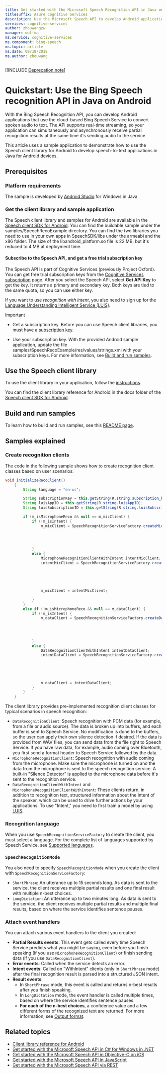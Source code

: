```yaml
---
title: Get started with the Microsoft Speech Recognition API in Java on Android | Microsoft Docs
titlesuffix: Azure Cognitive Services
description: Use the Microsoft Speech API to develop Android applications that convert spoken audio to text.
services: cognitive-services
author: zhouwangzw
manager: wolfma
ms.service: cognitive-services
ms.component: bing-speech
ms.topic: article
ms.date: 09/18/2018
ms.author: zhouwang
---
```


[!INCLUDE [Deprecation note](../../../../includes/cognitive-services-bing-speech-api-deprecation-note.md)]

# Quickstart: Use the Bing Speech recognition API in Java on Android

With the Bing Speech Recognition API, you can develop Android applications that use the cloud-based Bing Speech Service to convert spoken audio to text. The API supports real-time streaming, so your application can simultaneously and asynchronously receive partial recognition results at the same time it's sending audio to the service.

This article uses a sample application to demonstrate how to use the Speech client library for Android to develop speech-to-text applications in Java for Android devices.

## Prerequisites

### Platform requirements

The sample is developed by [Android Studio](http://developer.android.com/sdk/index.html) for Windows in Java.

### Get the client library and sample application

The Speech client library and samples for Android are available in the [Speech client SDK for Android](https://github.com/microsoft/cognitive-speech-stt-android). You can find the buildable sample under the samples/SpeechRecoExample directory. You can find the two libraries you need to use in your own apps in SpeechSDK/libs under the armeabi and the x86 folder. The size of the libandroid_platform.so file is 22 MB, but it's reduced to 4 MB at deployment time.

#### Subscribe to the Speech API, and get a free trial subscription key

The Speech API is part of Cognitive Services (previously Project Oxford). You can get free trial subscription keys from the [Cognitive Services subscription](https://azure.microsoft.com/try/cognitive-services/) page. After you select the Speech API, select **Get API Key** to get the key. It returns a primary and secondary key. Both keys are tied to the same quota, so you can use either key.

If you want to use *recognition with intent*, you also need to sign up for the [Language Understanding Intelligent Service (LUIS)](https://azure.microsoft.com/services/cognitive-services/language-understanding-intelligent-service/).

> [!IMPORTANT]
>* Get a subscription key. Before you can use Speech client libraries, you must have a [subscription key](https://azure.microsoft.com/try/cognitive-services/).
>
>* Use your subscription key. With the provided Android sample application, update the file samples/SpeechRecoExample/res/values/strings.xml with your subscription keys. For more information, see [Build and run samples](#build-and-run-samples).

## Use the Speech client library

To use the client library in your application, follow the [instructions](https://github.com/microsoft/cognitive-speech-stt-android#the-client-library).

You can find the client library reference for Android in the docs folder of the [Speech client SDK for Android](https://github.com/microsoft/cognitive-speech-stt-android).

## Build and run samples

To learn how to build and run samples, see this [README page](https://github.com/microsoft/cognitive-speech-stt-android#the-sample).

## Samples explained

### Create recognition clients

The code in the following sample shows how to create recognition client classes based on user scenarios:

```java
void initializeRecoClient()
    {
        String language = "en-us";

        String subscriptionKey = this.getString(R.string.subscription_key);
        String luisAppID = this.getString(R.string.luisAppID);
        String luisSubscriptionID = this.getString(R.string.luisSubscriptionID);

        if (m_isMicrophoneReco && null == m_micClient) {
            if (!m_isIntent) {
                m_micClient = SpeechRecognitionServiceFactory.createMicrophoneClient(this,
                                                                                     m_recoMode,
                                                                                     language,
                                                                                     this,
                                                                                     subscriptionKey);
            }
            else {
                MicrophoneRecognitionClientWithIntent intentMicClient;
                intentMicClient = SpeechRecognitionServiceFactory.createMicrophoneClientWithIntent(this,
                                                                                                   language,
                                                                                                   this,
                                                                                                   subscriptionKey,
                                                                                                   luisAppID,
                                                                                                   luisSubscriptionID);
                m_micClient = intentMicClient;

            }
        }
        else if (!m_isMicrophoneReco && null == m_dataClient) {
            if (!m_isIntent) {
                m_dataClient = SpeechRecognitionServiceFactory.createDataClient(this,
                                                                                m_recoMode,
                                                                                language,
                                                                                this,
                                                                                subscriptionKey);
            }
            else {
                DataRecognitionClientWithIntent intentDataClient;
                intentDataClient = SpeechRecognitionServiceFactory.createDataClientWithIntent(this,
                                                                                              language,
                                                                                              this,
                                                                                              subscriptionKey,
                                                                                              luisAppID,
                                                                                              luisSubscriptionID);
                m_dataClient = intentDataClient;
            }
        }
    }

```

The client library provides pre-implemented recognition client classes for typical scenarios in speech recognition:

* `DataRecognitionClient`: Speech recognition with PCM data (for example, from a file or audio source). The data is broken up into buffers, and each buffer is sent to Speech Service. No modification is done to the buffers, so the user can apply their own silence detection if desired. If the data is provided from WAV files, you can send data from the file right to Speech Service. If you have raw data, for example, audio coming over Bluetooth, you first send a format header to Speech Service followed by the data.
* `MicrophoneRecognitionClient`: Speech recognition with audio coming from the microphone. Make sure the microphone is turned on and the data from the microphone is sent to the speech recognition service. A built-in "Silence Detector" is applied to the microphone data before it's sent to the recognition service.
* `DataRecognitionClientWithIntent` and `MicrophoneRecognitionClientWithIntent`: These clients return, in addition to recognition text, structured information about the intent of the speaker, which can be used to drive further actions by your applications. To use "Intent," you need to first train a model by using [LUIS](https://azure.microsoft.com/services/cognitive-services/language-understanding-intelligent-service/).

### Recognition language

When you use `SpeechRecognitionServiceFactory` to create the client, you must select a language. For the complete list of languages supported by Speech Service, see [Supported languages](../API-Reference-REST/supportedlanguages.md).

### `SpeechRecognitionMode`

You also need to specify `SpeechRecognitionMode` when you create the client with `SpeechRecognitionServiceFactory`:

* `ShortPhrase`: An utterance up to 15 seconds long. As data is sent to the service, the client receives multiple partial results and one final result with multiple n-best choices.
* `LongDictation`: An utterance up to two minutes long. As data is sent to the service, the client receives multiple partial results and multiple final results, based on where the service identifies sentence pauses.

### Attach event handlers

You can attach various event handlers to the client you created:

* **Partial Results events**: This event gets called every time Speech Service predicts what you might be saying, even before you finish speaking (if you use `MicrophoneRecognitionClient`) or finish sending data (if you use `DataRecognitionClient`).
* **Error events**: Called when the service detects an error.
* **Intent events**: Called on "WithIntent" clients (only in `ShortPhrase` mode) after the final recognition result is parsed into a structured JSON intent.
* **Result events**:
  * In `ShortPhrase` mode, this event is called and returns n-best results after you finish speaking.
  * In `LongDictation` mode, the event handler is called multiple times, based on where the service identifies sentence pauses.
  * **For each of the n-best choices**, a confidence value and a few different forms of the recognized text are returned. For more information, see [Output format](../Concepts.md#output-format).

## Related topics

* [Client library reference for Android](https://github.com/Azure-Samples/Cognitive-Speech-STT-Android/tree/master/docs)
* [Get started with the Microsoft Speech API in C# for Windows in .NET](GetStartedCSharpDesktop.md)
* [Get started with the Microsoft Speech API in Objective-C on iOS](Get-Started-ObjectiveC-iOS.md)
* [Get started with the Microsoft Speech API in JavaScript](GetStartedJSWebsockets.md)
* [Get started with the Microsoft Speech API via REST](GetStartedREST.md)
